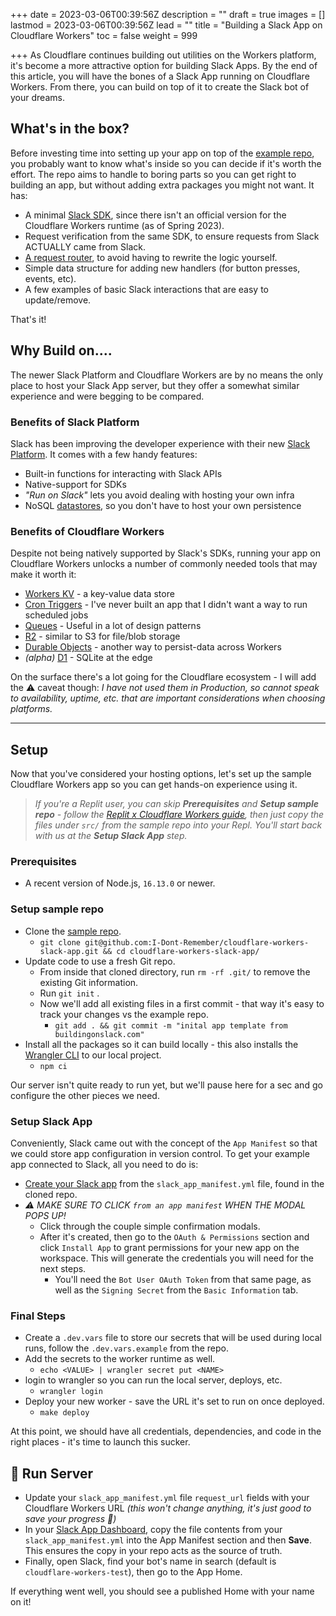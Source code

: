 +++
date = 2023-03-06T00:39:56Z
description = ""
draft = true
images = []
lastmod = 2023-03-06T00:39:56Z
lead = ""
title = "Building a Slack App on Cloudflare Workers"
toc = false
weight = 999

+++
As Cloudflare continues building out utilities on the Workers platform, it's become a more attractive option for building Slack Apps. By the end of this article, you will have the bones of a Slack App running on Cloudflare Workers. From there, you can build on top of it to create the Slack bot of your dreams.

## What's in the box?
Before investing time into setting up your app on top of the [example repo](https://github.com/I-Dont-Remember/cloudflare-workers-slack-app), you probably want to know what's inside so you can decide if it's worth the effort. The repo aims to handle to boring parts so you can get right to building an app, but without adding extra packages you might not want. It has:
- A minimal [Slack SDK](https://github.com/sagi/workers-slack), since there isn't an official version for the Cloudflare Workers runtime (as of Spring 2023).
- Request verification from the same SDK, to ensure requests from Slack ACTUALLY came from Slack.
- [A request router](https://github.com/honojs/hono#benchmarks), to avoid having to rewrite the logic yourself.
- Simple data structure for adding new handlers (for button presses, events, etc).
- A few examples of basic Slack interactions that are easy to update/remove.

That's it!

## Why Build on....
The newer Slack Platform and Cloudflare Workers are by no means the only place to host your Slack App server, but they offer a somewhat similar experience and were begging to be compared.

### Benefits of Slack Platform
Slack has been improving the developer experience with their new [Slack Platform](https://api.slack.com/future/quickstart). It comes with a few handy features:

- Built-in functions for interacting with Slack APIs
- Native-support for SDKs
- _"Run on Slack"_ lets you avoid dealing with hosting your own infra
- NoSQL [datastores](https://api.slack.com/future/datastores), so you don't have to host your own persistence

### Benefits of Cloudflare Workers
Despite not being natively supported by Slack's SDKs, running your app on Cloudflare Workers unlocks a number of commonly needed tools that may make it worth it:

- [Workers KV](https://developers.cloudflare.com/workers/wrangler/workers-kv/) - a key-value data store
- [Cron Triggers](https://developers.cloudflare.com/workers/platform/triggers/cron-triggers/) - I've never built an app that I didn't want a way to run scheduled jobs
- [Queues](https://developers.cloudflare.com/queues/) - Useful in a lot of design patterns
- [R2](https://developers.cloudflare.com/r2/) - similar to S3 for file/blob storage
- [Durable Objects](https://developers.cloudflare.com/workers/learning/using-durable-objects) - another way to persist-data across Workers
- _(alpha)_ [D1](https://developers.cloudflare.com/d1) - SQLite at the edge

On the surface there's a lot going for the Cloudflare ecosystem - I will add the ⚠️ caveat though: _I have not used them in Production, so cannot speak to availability, uptime, etc. that are important considerations when choosing platforms._

---

## Setup
Now that you've considered your hosting options, let's set up the sample Cloudflare Workers app so you can get hands-on experience using it.

> _If you're a Replit user, you can skip **Prerequisites**  and **Setup sample repo** - follow the [Replit x Cloudflare Workers guide](https://blog.replit.com/cloudflare-workers), then  just copy the files under `src/` from the sample repo into your Repl. You'll start back with us at the **Setup Slack App** step._

### Prerequisites
- A recent version of Node.js, `16.13.0` or newer.

### Setup sample repo
- Clone the [sample repo](https://github.com/I-Dont-Remember/cloudflare-workers-slack-app).
	- `git clone git@github.com:I-Dont-Remember/cloudflare-workers-slack-app.git && cd cloudflare-workers-slack-app/`
- Update code to use a fresh Git repo.
	- From inside that cloned directory, run `rm -rf .git/` to remove the existing Git information.
	- Run `git init` .
	- Now we'll add all existing files in a first commit - that way it's easy to track your changes vs the example repo.
		- `git add . && git commit -m "inital app template from buildingonslack.com"`
- Install all the packages so it can build locally - this also installs the [Wrangler CLI]() to our local project.
	- `npm ci`

Our server isn't quite ready to run yet, but we'll pause here for a sec and go configure the other pieces we need.

### Setup Slack App
Conveniently, Slack came out with the concept of the `App Manifest` so that we could store app configuration in version control. To get your example app connected to Slack, all you need to do is:
- [Create your Slack app](https://api.slack.com/reference/manifests#creating_apps) from the `slack_app_manifest.yml` file, found in the cloned repo.
- _⚠ MAKE SURE TO CLICK `from an app manifest` WHEN THE MODAL POPS UP!_
  - Click through the couple simple confirmation modals.
  - After it's created, then go to the `OAuth & Permissions` section and click `Install App` to grant permissions for your new app on the workspace. This will generate the credentials you will need for the next steps.
	  - You'll need the `Bot User OAuth Token` from that same page, as well as the `Signing Secret` from the `Basic Information` tab.

### Final Steps
- Create a `.dev.vars` file to store our secrets that will be used during local runs, follow the `.dev.vars.example` from the repo.
- Add the secrets to the worker runtime as well.
	- `echo <VALUE> | wrangler secret put <NAME>`
- login to wrangler so you can run the local server, deploys, etc.
	- `wrangler login`
- Deploy your new worker - save the URL it's set to run on once deployed.
	- `make deploy`

At this point, we should have all credentials, dependencies, and code in the right places - it's time to launch this sucker.

## 🚀 Run Server
- Update your `slack_app_manifest.yml` file `request_url` fields with your Cloudflare Workers URL _(this won't change anything, it's just good to save your progress 🙂)_
- In your [Slack App Dashboard](https://api.slack.com/apps/), copy the file contents from your `slack_app_manifest.yml` into the App Manifest section and then **Save**. This ensures the copy in your repo acts as the source of truth.
- Finally, open Slack, find your bot's name in search (default is `cloudflare-workers-test`), then go to the App Home.

If everything went well, you should see a published Home with your name on it!
